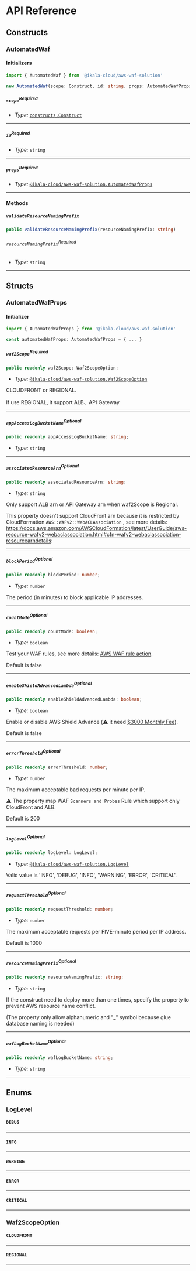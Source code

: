 # API Reference <a name="API Reference"></a>

## Constructs <a name="Constructs"></a>

### AutomatedWaf <a name="@ikala-cloud/aws-waf-solution.AutomatedWaf"></a>

#### Initializers <a name="@ikala-cloud/aws-waf-solution.AutomatedWaf.Initializer"></a>

```typescript
import { AutomatedWaf } from '@ikala-cloud/aws-waf-solution'

new AutomatedWaf(scope: Construct, id: string, props: AutomatedWafProps)
```

##### `scope`<sup>Required</sup> <a name="@ikala-cloud/aws-waf-solution.AutomatedWaf.parameter.scope"></a>

- *Type:* [`constructs.Construct`](#constructs.Construct)

---

##### `id`<sup>Required</sup> <a name="@ikala-cloud/aws-waf-solution.AutomatedWaf.parameter.id"></a>

- *Type:* `string`

---

##### `props`<sup>Required</sup> <a name="@ikala-cloud/aws-waf-solution.AutomatedWaf.parameter.props"></a>

- *Type:* [`@ikala-cloud/aws-waf-solution.AutomatedWafProps`](#@ikala-cloud/aws-waf-solution.AutomatedWafProps)

---

#### Methods <a name="Methods"></a>

##### `validateResourceNamingPrefix` <a name="@ikala-cloud/aws-waf-solution.AutomatedWaf.validateResourceNamingPrefix"></a>

```typescript
public validateResourceNamingPrefix(resourceNamingPrefix: string)
```

###### `resourceNamingPrefix`<sup>Required</sup> <a name="@ikala-cloud/aws-waf-solution.AutomatedWaf.parameter.resourceNamingPrefix"></a>

- *Type:* `string`

---




## Structs <a name="Structs"></a>

### AutomatedWafProps <a name="@ikala-cloud/aws-waf-solution.AutomatedWafProps"></a>

#### Initializer <a name="[object Object].Initializer"></a>

```typescript
import { AutomatedWafProps } from '@ikala-cloud/aws-waf-solution'

const automatedWafProps: AutomatedWafProps = { ... }
```

##### `waf2Scope`<sup>Required</sup> <a name="@ikala-cloud/aws-waf-solution.AutomatedWafProps.property.waf2Scope"></a>

```typescript
public readonly waf2Scope: Waf2ScopeOption;
```

- *Type:* [`@ikala-cloud/aws-waf-solution.Waf2ScopeOption`](#@ikala-cloud/aws-waf-solution.Waf2ScopeOption)

CLOUDFRONT or REGIONAL.

If use REGIONAL, it support ALB、API Gateway

---

##### `appAccessLogBucketName`<sup>Optional</sup> <a name="@ikala-cloud/aws-waf-solution.AutomatedWafProps.property.appAccessLogBucketName"></a>

```typescript
public readonly appAccessLogBucketName: string;
```

- *Type:* `string`

---

##### `associatedResourceArn`<sup>Optional</sup> <a name="@ikala-cloud/aws-waf-solution.AutomatedWafProps.property.associatedResourceArn"></a>

```typescript
public readonly associatedResourceArn: string;
```

- *Type:* `string`

Only support ALB arn or API Gateway arn when waf2Scope is Regional.

This property doesn't support CloudFront arn because it is restricted by CloudFormation `AWS::WAFv2::WebACLAssociation` , see more details: https://docs.aws.amazon.com/AWSCloudFormation/latest/UserGuide/aws-resource-wafv2-webaclassociation.html#cfn-wafv2-webaclassociation-resourcearndetails:

---

##### `blockPeriod`<sup>Optional</sup> <a name="@ikala-cloud/aws-waf-solution.AutomatedWafProps.property.blockPeriod"></a>

```typescript
public readonly blockPeriod: number;
```

- *Type:* `number`

The period (in minutes) to block applicable IP addresses.

---

##### `countMode`<sup>Optional</sup> <a name="@ikala-cloud/aws-waf-solution.AutomatedWafProps.property.countMode"></a>

```typescript
public readonly countMode: boolean;
```

- *Type:* `boolean`

Test your WAF rules, see more details: [AWS WAF rule action](https://docs.aws.amazon.com/waf/latest/developerguide/waf-rule-action.html).

Default is false

---

##### `enableShieldAdvancedLambda`<sup>Optional</sup> <a name="@ikala-cloud/aws-waf-solution.AutomatedWafProps.property.enableShieldAdvancedLambda"></a>

```typescript
public readonly enableShieldAdvancedLambda: boolean;
```

- *Type:* `boolean`

Enable or disable AWS Shield Advance (:warning: it need [$3000 Monthly Fee](https://aws.amazon.com/shield/pricing/?nc1=h_ls)).

Default is false

---

##### `errorThreshold`<sup>Optional</sup> <a name="@ikala-cloud/aws-waf-solution.AutomatedWafProps.property.errorThreshold"></a>

```typescript
public readonly errorThreshold: number;
```

- *Type:* `number`

The maximum acceptable bad requests per minute per IP.

:warning: The property map WAF `Scanners and Probes` Rule which support only CloudFront and ALB.

Default is 200

---

##### `logLevel`<sup>Optional</sup> <a name="@ikala-cloud/aws-waf-solution.AutomatedWafProps.property.logLevel"></a>

```typescript
public readonly logLevel: LogLevel;
```

- *Type:* [`@ikala-cloud/aws-waf-solution.LogLevel`](#@ikala-cloud/aws-waf-solution.LogLevel)

Valid value is 'INFO', 'DEBUG', 'INFO', 'WARNING', 'ERROR', 'CRITICAL'.

---

##### `requestThreshold`<sup>Optional</sup> <a name="@ikala-cloud/aws-waf-solution.AutomatedWafProps.property.requestThreshold"></a>

```typescript
public readonly requestThreshold: number;
```

- *Type:* `number`

The maximum acceptable requests per FIVE-minute period per IP address.

Default is 1000

---

##### `resourceNamingPrefix`<sup>Optional</sup> <a name="@ikala-cloud/aws-waf-solution.AutomatedWafProps.property.resourceNamingPrefix"></a>

```typescript
public readonly resourceNamingPrefix: string;
```

- *Type:* `string`

If the construct need to deploy more than one times, specify the property to prevent AWS resource name conflict.

(The property only allow alphanumeric and "_" symbol because glue database naming is needed)

---

##### `wafLogBucketName`<sup>Optional</sup> <a name="@ikala-cloud/aws-waf-solution.AutomatedWafProps.property.wafLogBucketName"></a>

```typescript
public readonly wafLogBucketName: string;
```

- *Type:* `string`

---



## Enums <a name="Enums"></a>

### LogLevel <a name="LogLevel"></a>

#### `DEBUG` <a name="@ikala-cloud/aws-waf-solution.LogLevel.DEBUG"></a>

---


#### `INFO` <a name="@ikala-cloud/aws-waf-solution.LogLevel.INFO"></a>

---


#### `WARNING` <a name="@ikala-cloud/aws-waf-solution.LogLevel.WARNING"></a>

---


#### `ERROR` <a name="@ikala-cloud/aws-waf-solution.LogLevel.ERROR"></a>

---


#### `CRITICAL` <a name="@ikala-cloud/aws-waf-solution.LogLevel.CRITICAL"></a>

---


### Waf2ScopeOption <a name="Waf2ScopeOption"></a>

#### `CLOUDFRONT` <a name="@ikala-cloud/aws-waf-solution.Waf2ScopeOption.CLOUDFRONT"></a>

---


#### `REGIONAL` <a name="@ikala-cloud/aws-waf-solution.Waf2ScopeOption.REGIONAL"></a>

---

